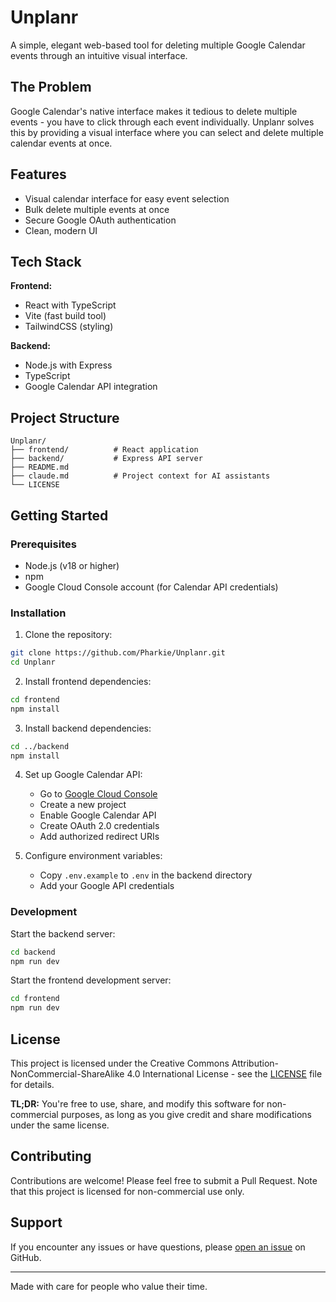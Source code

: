 # Unplanr

A simple, elegant web-based tool for deleting multiple Google Calendar events through an intuitive visual interface.

## The Problem

Google Calendar's native interface makes it tedious to delete multiple events - you have to click through each event individually. Unplanr solves this by providing a visual interface where you can select and delete multiple calendar events at once.

## Features

- Visual calendar interface for easy event selection
- Bulk delete multiple events at once
- Secure Google OAuth authentication
- Clean, modern UI

## Tech Stack

**Frontend:**
- React with TypeScript
- Vite (fast build tool)
- TailwindCSS (styling)

**Backend:**
- Node.js with Express
- TypeScript
- Google Calendar API integration

## Project Structure

```
Unplanr/
├── frontend/          # React application
├── backend/           # Express API server
├── README.md
├── claude.md          # Project context for AI assistants
└── LICENSE
```

## Getting Started

### Prerequisites

- Node.js (v18 or higher)
- npm
- Google Cloud Console account (for Calendar API credentials)

### Installation

1. Clone the repository:
```bash
git clone https://github.com/Pharkie/Unplanr.git
cd Unplanr
```

2. Install frontend dependencies:
```bash
cd frontend
npm install
```

3. Install backend dependencies:
```bash
cd ../backend
npm install
```

4. Set up Google Calendar API:
   - Go to [Google Cloud Console](https://console.cloud.google.com/)
   - Create a new project
   - Enable Google Calendar API
   - Create OAuth 2.0 credentials
   - Add authorized redirect URIs

5. Configure environment variables:
   - Copy `.env.example` to `.env` in the backend directory
   - Add your Google API credentials

### Development

Start the backend server:
```bash
cd backend
npm run dev
```

Start the frontend development server:
```bash
cd frontend
npm run dev
```

## License

This project is licensed under the Creative Commons Attribution-NonCommercial-ShareAlike 4.0 International License - see the [LICENSE](LICENSE) file for details.

**TL;DR:** You're free to use, share, and modify this software for non-commercial purposes, as long as you give credit and share modifications under the same license.

## Contributing

Contributions are welcome! Please feel free to submit a Pull Request. Note that this project is licensed for non-commercial use only.

## Support

If you encounter any issues or have questions, please [open an issue](https://github.com/Pharkie/Unplanr/issues) on GitHub.

---

Made with care for people who value their time.
